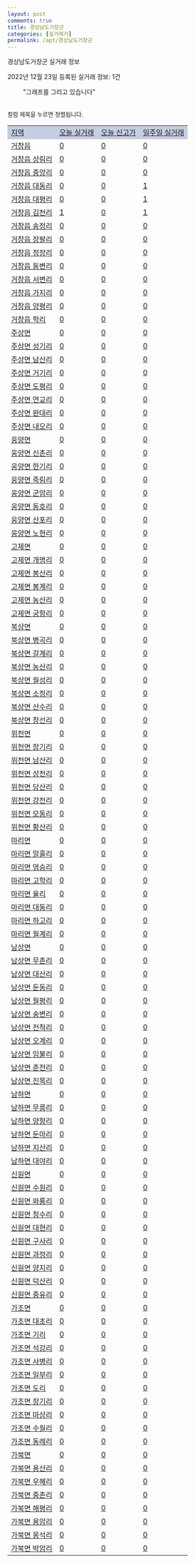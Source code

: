 ```yaml
---
layout: post
comments: true
title: 경상남도거창군
categories: [실거래가]
permalink: /apt/경상남도거창군
---
```


경상남도거창군 실거래 정보

2022년 12월 23일 등록된 실거래 정보: 1건

<!--<script async src="https://pagead2.googlesyndication.com/pagead/js/adsbygoogle.js?client=ca-pub-3485438051770037"
 crossorigin="anonymous"></script>-->

<script type="text/javascript">
  google.charts.load('current', {'packages':['corechart']});
  google.charts.setOnLoadCallback(drawChart);

  function drawChart() {
    var data = google.visualization.arrayToDataTable([['거래일', '매매', '전월세', '전매'], ['21-01', 2, 0, 0], ['21-02', 29, 15, 0], ['21-03', 1, 0, 0], ['21-04', 0, 1, 0], ['21-05', 0, 1, 0], ['21-06', 0, 1, 0], ['21-07', 0, 1, 0], ['21-08', 8, 0, 1], ['21-09', 1, 2, 1], ['21-10', 3, 0, 0], ['21-11', 1, 1, 1], ['21-12', 7, 2, 0], ['22-01', 27, 7, 1], ['22-02', 39, 13, 2], ['22-03', 45, 14, 0], ['22-04', 35, 4, 2], ['22-05', 35, 3, 2], ['22-06', 24, 4, 1], ['22-07', 31, 5, 28], ['22-08', 19, 4, 52], ['22-09', 15, 5, 36], ['22-10', 17, 5, 7], ['22-11', 14, 9, 5], ['22-12', 6, 3, 0]]);

    var options = {
      title: '최근 1년간 유형별 거래량 추이',
      legend: { position: 'bottom' }
    };

    setTimeout(function() {
        var chart = new google.visualization.LineChart(document.getElementById('columnchart_material'));
        chart.draw(data, (options));
        document.getElementById('loading').style.display = 'none';
        var dayLabel = (new Date()).getDay();
        if (dayLabel < 2) {
            sorttable.innerSortFunction.apply(document.getElementById('week'), []);
            sorttable.innerSortFunction.apply(document.getElementById('week'), []);        
        }
        else {
            sorttable.innerSortFunction.apply(document.getElementById('today'), []);
            sorttable.innerSortFunction.apply(document.getElementById('today'), []);
        }
    }, 200);

  }
</script>

<div id="loading" style="z-index:20; display: block; margin-left: 35px">"그래프를 그리고 있습니다"</div>
<div id="columnchart_material" style="width: 95%; margin-left: -35px; display: block"></div>
<!--<div style="width: 95%; margin-left: -35px; display: block">
      <script async src="https://pagead2.googlesyndication.com/pagead/js/adsbygoogle.js?client=ca-pub-3485438051770037"
          crossorigin="anonymous"></script>
      <ins class="adsbygoogle"
          style="display:block"
          data-ad-format="fluid"
          data-ad-layout-key="-fb+5w+4e-db+86"
          data-ad-client="ca-pub-3485438051770037"
          data-ad-slot="1827090281"></ins>
      <script>
          (adsbygoogle = window.adsbygoogle || []).push({});
      </script>
</div>-->
<br>

<font size='small' style='font-size: small;'>컬럼 제목을 누르면 정렬됩니다.</font>
<table class="sortable">
  <tr style='background-color: rgba(114, 132, 186,0.4);'>
    <td id="region"><a href="#">지역</a></td>
    <td id="today"><a href="#">오늘 실거래</a></td>
    <td id="today_new"><a href="#">오늘 신고가</a></td>
    <td id="week"><a href="#">일주일 실거래</a></td>
  </tr>

  
  <tr class="item">
    <td><a href="경상남도거창군거창읍">거창읍</a></td>
    <td><a href="경상남도거창군거창읍">0</a></td>
    <td><a href="경상남도거창군거창읍">0</a></td>
    <td><a href="경상남도거창군거창읍">0</a></td>
  </tr>
    

  <tr class="item">
    <td><a href="경상남도거창군거창읍상림리">거창읍 상림리</a></td>
    <td><a href="경상남도거창군거창읍상림리">0</a></td>
    <td><a href="경상남도거창군거창읍상림리">0</a></td>
    <td><a href="경상남도거창군거창읍상림리">0</a></td>
  </tr>
    

  <tr class="item">
    <td><a href="경상남도거창군거창읍중앙리">거창읍 중앙리</a></td>
    <td><a href="경상남도거창군거창읍중앙리">0</a></td>
    <td><a href="경상남도거창군거창읍중앙리">0</a></td>
    <td><a href="경상남도거창군거창읍중앙리">0</a></td>
  </tr>
    

  <tr class="item">
    <td><a href="경상남도거창군거창읍대동리">거창읍 대동리</a></td>
    <td><a href="경상남도거창군거창읍대동리">0</a></td>
    <td><a href="경상남도거창군거창읍대동리">0</a></td>
    <td><a href="경상남도거창군거창읍대동리">1</a></td>
  </tr>
    

  <tr class="item">
    <td><a href="경상남도거창군거창읍대평리">거창읍 대평리</a></td>
    <td><a href="경상남도거창군거창읍대평리">0</a></td>
    <td><a href="경상남도거창군거창읍대평리">0</a></td>
    <td><a href="경상남도거창군거창읍대평리">1</a></td>
  </tr>
    

  <tr class="item">
    <td><a href="경상남도거창군거창읍김천리">거창읍 김천리</a></td>
    <td><a href="경상남도거창군거창읍김천리">1</a></td>
    <td><a href="경상남도거창군거창읍김천리">0</a></td>
    <td><a href="경상남도거창군거창읍김천리">1</a></td>
  </tr>
    

  <tr class="item">
    <td><a href="경상남도거창군거창읍송정리">거창읍 송정리</a></td>
    <td><a href="경상남도거창군거창읍송정리">0</a></td>
    <td><a href="경상남도거창군거창읍송정리">0</a></td>
    <td><a href="경상남도거창군거창읍송정리">0</a></td>
  </tr>
    

  <tr class="item">
    <td><a href="경상남도거창군거창읍장팔리">거창읍 장팔리</a></td>
    <td><a href="경상남도거창군거창읍장팔리">0</a></td>
    <td><a href="경상남도거창군거창읍장팔리">0</a></td>
    <td><a href="경상남도거창군거창읍장팔리">0</a></td>
  </tr>
    

  <tr class="item">
    <td><a href="경상남도거창군거창읍정장리">거창읍 정장리</a></td>
    <td><a href="경상남도거창군거창읍정장리">0</a></td>
    <td><a href="경상남도거창군거창읍정장리">0</a></td>
    <td><a href="경상남도거창군거창읍정장리">0</a></td>
  </tr>
    

  <tr class="item">
    <td><a href="경상남도거창군거창읍동변리">거창읍 동변리</a></td>
    <td><a href="경상남도거창군거창읍동변리">0</a></td>
    <td><a href="경상남도거창군거창읍동변리">0</a></td>
    <td><a href="경상남도거창군거창읍동변리">0</a></td>
  </tr>
    

  <tr class="item">
    <td><a href="경상남도거창군거창읍서변리">거창읍 서변리</a></td>
    <td><a href="경상남도거창군거창읍서변리">0</a></td>
    <td><a href="경상남도거창군거창읍서변리">0</a></td>
    <td><a href="경상남도거창군거창읍서변리">0</a></td>
  </tr>
    

  <tr class="item">
    <td><a href="경상남도거창군거창읍가지리">거창읍 가지리</a></td>
    <td><a href="경상남도거창군거창읍가지리">0</a></td>
    <td><a href="경상남도거창군거창읍가지리">0</a></td>
    <td><a href="경상남도거창군거창읍가지리">0</a></td>
  </tr>
    

  <tr class="item">
    <td><a href="경상남도거창군거창읍양평리">거창읍 양평리</a></td>
    <td><a href="경상남도거창군거창읍양평리">0</a></td>
    <td><a href="경상남도거창군거창읍양평리">0</a></td>
    <td><a href="경상남도거창군거창읍양평리">0</a></td>
  </tr>
    

  <tr class="item">
    <td><a href="경상남도거창군거창읍학리">거창읍 학리</a></td>
    <td><a href="경상남도거창군거창읍학리">0</a></td>
    <td><a href="경상남도거창군거창읍학리">0</a></td>
    <td><a href="경상남도거창군거창읍학리">0</a></td>
  </tr>
    

  <tr class="item">
    <td><a href="경상남도거창군주상면">주상면</a></td>
    <td><a href="경상남도거창군주상면">0</a></td>
    <td><a href="경상남도거창군주상면">0</a></td>
    <td><a href="경상남도거창군주상면">0</a></td>
  </tr>
    

  <tr class="item">
    <td><a href="경상남도거창군주상면성기리">주상면 성기리</a></td>
    <td><a href="경상남도거창군주상면성기리">0</a></td>
    <td><a href="경상남도거창군주상면성기리">0</a></td>
    <td><a href="경상남도거창군주상면성기리">0</a></td>
  </tr>
    

  <tr class="item">
    <td><a href="경상남도거창군주상면남산리">주상면 남산리</a></td>
    <td><a href="경상남도거창군주상면남산리">0</a></td>
    <td><a href="경상남도거창군주상면남산리">0</a></td>
    <td><a href="경상남도거창군주상면남산리">0</a></td>
  </tr>
    

  <tr class="item">
    <td><a href="경상남도거창군주상면거기리">주상면 거기리</a></td>
    <td><a href="경상남도거창군주상면거기리">0</a></td>
    <td><a href="경상남도거창군주상면거기리">0</a></td>
    <td><a href="경상남도거창군주상면거기리">0</a></td>
  </tr>
    

  <tr class="item">
    <td><a href="경상남도거창군주상면도평리">주상면 도평리</a></td>
    <td><a href="경상남도거창군주상면도평리">0</a></td>
    <td><a href="경상남도거창군주상면도평리">0</a></td>
    <td><a href="경상남도거창군주상면도평리">0</a></td>
  </tr>
    

  <tr class="item">
    <td><a href="경상남도거창군주상면연교리">주상면 연교리</a></td>
    <td><a href="경상남도거창군주상면연교리">0</a></td>
    <td><a href="경상남도거창군주상면연교리">0</a></td>
    <td><a href="경상남도거창군주상면연교리">0</a></td>
  </tr>
    

  <tr class="item">
    <td><a href="경상남도거창군주상면완대리">주상면 완대리</a></td>
    <td><a href="경상남도거창군주상면완대리">0</a></td>
    <td><a href="경상남도거창군주상면완대리">0</a></td>
    <td><a href="경상남도거창군주상면완대리">0</a></td>
  </tr>
    

  <tr class="item">
    <td><a href="경상남도거창군주상면내오리">주상면 내오리</a></td>
    <td><a href="경상남도거창군주상면내오리">0</a></td>
    <td><a href="경상남도거창군주상면내오리">0</a></td>
    <td><a href="경상남도거창군주상면내오리">0</a></td>
  </tr>
    

  <tr class="item">
    <td><a href="경상남도거창군웅양면">웅양면</a></td>
    <td><a href="경상남도거창군웅양면">0</a></td>
    <td><a href="경상남도거창군웅양면">0</a></td>
    <td><a href="경상남도거창군웅양면">0</a></td>
  </tr>
    

  <tr class="item">
    <td><a href="경상남도거창군웅양면신촌리">웅양면 신촌리</a></td>
    <td><a href="경상남도거창군웅양면신촌리">0</a></td>
    <td><a href="경상남도거창군웅양면신촌리">0</a></td>
    <td><a href="경상남도거창군웅양면신촌리">0</a></td>
  </tr>
    

  <tr class="item">
    <td><a href="경상남도거창군웅양면한기리">웅양면 한기리</a></td>
    <td><a href="경상남도거창군웅양면한기리">0</a></td>
    <td><a href="경상남도거창군웅양면한기리">0</a></td>
    <td><a href="경상남도거창군웅양면한기리">0</a></td>
  </tr>
    

  <tr class="item">
    <td><a href="경상남도거창군웅양면죽림리">웅양면 죽림리</a></td>
    <td><a href="경상남도거창군웅양면죽림리">0</a></td>
    <td><a href="경상남도거창군웅양면죽림리">0</a></td>
    <td><a href="경상남도거창군웅양면죽림리">0</a></td>
  </tr>
    

  <tr class="item">
    <td><a href="경상남도거창군웅양면군암리">웅양면 군암리</a></td>
    <td><a href="경상남도거창군웅양면군암리">0</a></td>
    <td><a href="경상남도거창군웅양면군암리">0</a></td>
    <td><a href="경상남도거창군웅양면군암리">0</a></td>
  </tr>
    

  <tr class="item">
    <td><a href="경상남도거창군웅양면동호리">웅양면 동호리</a></td>
    <td><a href="경상남도거창군웅양면동호리">0</a></td>
    <td><a href="경상남도거창군웅양면동호리">0</a></td>
    <td><a href="경상남도거창군웅양면동호리">0</a></td>
  </tr>
    

  <tr class="item">
    <td><a href="경상남도거창군웅양면산포리">웅양면 산포리</a></td>
    <td><a href="경상남도거창군웅양면산포리">0</a></td>
    <td><a href="경상남도거창군웅양면산포리">0</a></td>
    <td><a href="경상남도거창군웅양면산포리">0</a></td>
  </tr>
    

  <tr class="item">
    <td><a href="경상남도거창군웅양면노현리">웅양면 노현리</a></td>
    <td><a href="경상남도거창군웅양면노현리">0</a></td>
    <td><a href="경상남도거창군웅양면노현리">0</a></td>
    <td><a href="경상남도거창군웅양면노현리">0</a></td>
  </tr>
    

  <tr class="item">
    <td><a href="경상남도거창군고제면">고제면</a></td>
    <td><a href="경상남도거창군고제면">0</a></td>
    <td><a href="경상남도거창군고제면">0</a></td>
    <td><a href="경상남도거창군고제면">0</a></td>
  </tr>
    

  <tr class="item">
    <td><a href="경상남도거창군고제면개명리">고제면 개명리</a></td>
    <td><a href="경상남도거창군고제면개명리">0</a></td>
    <td><a href="경상남도거창군고제면개명리">0</a></td>
    <td><a href="경상남도거창군고제면개명리">0</a></td>
  </tr>
    

  <tr class="item">
    <td><a href="경상남도거창군고제면봉산리">고제면 봉산리</a></td>
    <td><a href="경상남도거창군고제면봉산리">0</a></td>
    <td><a href="경상남도거창군고제면봉산리">0</a></td>
    <td><a href="경상남도거창군고제면봉산리">0</a></td>
  </tr>
    

  <tr class="item">
    <td><a href="경상남도거창군고제면봉계리">고제면 봉계리</a></td>
    <td><a href="경상남도거창군고제면봉계리">0</a></td>
    <td><a href="경상남도거창군고제면봉계리">0</a></td>
    <td><a href="경상남도거창군고제면봉계리">0</a></td>
  </tr>
    

  <tr class="item">
    <td><a href="경상남도거창군고제면농산리">고제면 농산리</a></td>
    <td><a href="경상남도거창군고제면농산리">0</a></td>
    <td><a href="경상남도거창군고제면농산리">0</a></td>
    <td><a href="경상남도거창군고제면농산리">0</a></td>
  </tr>
    

  <tr class="item">
    <td><a href="경상남도거창군고제면궁항리">고제면 궁항리</a></td>
    <td><a href="경상남도거창군고제면궁항리">0</a></td>
    <td><a href="경상남도거창군고제면궁항리">0</a></td>
    <td><a href="경상남도거창군고제면궁항리">0</a></td>
  </tr>
    

  <tr class="item">
    <td><a href="경상남도거창군북상면">북상면</a></td>
    <td><a href="경상남도거창군북상면">0</a></td>
    <td><a href="경상남도거창군북상면">0</a></td>
    <td><a href="경상남도거창군북상면">0</a></td>
  </tr>
    

  <tr class="item">
    <td><a href="경상남도거창군북상면병곡리">북상면 병곡리</a></td>
    <td><a href="경상남도거창군북상면병곡리">0</a></td>
    <td><a href="경상남도거창군북상면병곡리">0</a></td>
    <td><a href="경상남도거창군북상면병곡리">0</a></td>
  </tr>
    

  <tr class="item">
    <td><a href="경상남도거창군북상면갈계리">북상면 갈계리</a></td>
    <td><a href="경상남도거창군북상면갈계리">0</a></td>
    <td><a href="경상남도거창군북상면갈계리">0</a></td>
    <td><a href="경상남도거창군북상면갈계리">0</a></td>
  </tr>
    

  <tr class="item">
    <td><a href="경상남도거창군북상면농산리">북상면 농산리</a></td>
    <td><a href="경상남도거창군북상면농산리">0</a></td>
    <td><a href="경상남도거창군북상면농산리">0</a></td>
    <td><a href="경상남도거창군북상면농산리">0</a></td>
  </tr>
    

  <tr class="item">
    <td><a href="경상남도거창군북상면월성리">북상면 월성리</a></td>
    <td><a href="경상남도거창군북상면월성리">0</a></td>
    <td><a href="경상남도거창군북상면월성리">0</a></td>
    <td><a href="경상남도거창군북상면월성리">0</a></td>
  </tr>
    

  <tr class="item">
    <td><a href="경상남도거창군북상면소정리">북상면 소정리</a></td>
    <td><a href="경상남도거창군북상면소정리">0</a></td>
    <td><a href="경상남도거창군북상면소정리">0</a></td>
    <td><a href="경상남도거창군북상면소정리">0</a></td>
  </tr>
    

  <tr class="item">
    <td><a href="경상남도거창군북상면산수리">북상면 산수리</a></td>
    <td><a href="경상남도거창군북상면산수리">0</a></td>
    <td><a href="경상남도거창군북상면산수리">0</a></td>
    <td><a href="경상남도거창군북상면산수리">0</a></td>
  </tr>
    

  <tr class="item">
    <td><a href="경상남도거창군북상면창선리">북상면 창선리</a></td>
    <td><a href="경상남도거창군북상면창선리">0</a></td>
    <td><a href="경상남도거창군북상면창선리">0</a></td>
    <td><a href="경상남도거창군북상면창선리">0</a></td>
  </tr>
    

  <tr class="item">
    <td><a href="경상남도거창군위천면">위천면</a></td>
    <td><a href="경상남도거창군위천면">0</a></td>
    <td><a href="경상남도거창군위천면">0</a></td>
    <td><a href="경상남도거창군위천면">0</a></td>
  </tr>
    

  <tr class="item">
    <td><a href="경상남도거창군위천면장기리">위천면 장기리</a></td>
    <td><a href="경상남도거창군위천면장기리">0</a></td>
    <td><a href="경상남도거창군위천면장기리">0</a></td>
    <td><a href="경상남도거창군위천면장기리">0</a></td>
  </tr>
    

  <tr class="item">
    <td><a href="경상남도거창군위천면남산리">위천면 남산리</a></td>
    <td><a href="경상남도거창군위천면남산리">0</a></td>
    <td><a href="경상남도거창군위천면남산리">0</a></td>
    <td><a href="경상남도거창군위천면남산리">0</a></td>
  </tr>
    

  <tr class="item">
    <td><a href="경상남도거창군위천면상천리">위천면 상천리</a></td>
    <td><a href="경상남도거창군위천면상천리">0</a></td>
    <td><a href="경상남도거창군위천면상천리">0</a></td>
    <td><a href="경상남도거창군위천면상천리">0</a></td>
  </tr>
    

  <tr class="item">
    <td><a href="경상남도거창군위천면당산리">위천면 당산리</a></td>
    <td><a href="경상남도거창군위천면당산리">0</a></td>
    <td><a href="경상남도거창군위천면당산리">0</a></td>
    <td><a href="경상남도거창군위천면당산리">0</a></td>
  </tr>
    

  <tr class="item">
    <td><a href="경상남도거창군위천면강천리">위천면 강천리</a></td>
    <td><a href="경상남도거창군위천면강천리">0</a></td>
    <td><a href="경상남도거창군위천면강천리">0</a></td>
    <td><a href="경상남도거창군위천면강천리">0</a></td>
  </tr>
    

  <tr class="item">
    <td><a href="경상남도거창군위천면모동리">위천면 모동리</a></td>
    <td><a href="경상남도거창군위천면모동리">0</a></td>
    <td><a href="경상남도거창군위천면모동리">0</a></td>
    <td><a href="경상남도거창군위천면모동리">0</a></td>
  </tr>
    

  <tr class="item">
    <td><a href="경상남도거창군위천면황산리">위천면 황산리</a></td>
    <td><a href="경상남도거창군위천면황산리">0</a></td>
    <td><a href="경상남도거창군위천면황산리">0</a></td>
    <td><a href="경상남도거창군위천면황산리">0</a></td>
  </tr>
    

  <tr class="item">
    <td><a href="경상남도거창군마리면">마리면</a></td>
    <td><a href="경상남도거창군마리면">0</a></td>
    <td><a href="경상남도거창군마리면">0</a></td>
    <td><a href="경상남도거창군마리면">0</a></td>
  </tr>
    

  <tr class="item">
    <td><a href="경상남도거창군마리면말흘리">마리면 말흘리</a></td>
    <td><a href="경상남도거창군마리면말흘리">0</a></td>
    <td><a href="경상남도거창군마리면말흘리">0</a></td>
    <td><a href="경상남도거창군마리면말흘리">0</a></td>
  </tr>
    

  <tr class="item">
    <td><a href="경상남도거창군마리면영승리">마리면 영승리</a></td>
    <td><a href="경상남도거창군마리면영승리">0</a></td>
    <td><a href="경상남도거창군마리면영승리">0</a></td>
    <td><a href="경상남도거창군마리면영승리">0</a></td>
  </tr>
    

  <tr class="item">
    <td><a href="경상남도거창군마리면고학리">마리면 고학리</a></td>
    <td><a href="경상남도거창군마리면고학리">0</a></td>
    <td><a href="경상남도거창군마리면고학리">0</a></td>
    <td><a href="경상남도거창군마리면고학리">0</a></td>
  </tr>
    

  <tr class="item">
    <td><a href="경상남도거창군마리면율리">마리면 율리</a></td>
    <td><a href="경상남도거창군마리면율리">0</a></td>
    <td><a href="경상남도거창군마리면율리">0</a></td>
    <td><a href="경상남도거창군마리면율리">0</a></td>
  </tr>
    

  <tr class="item">
    <td><a href="경상남도거창군마리면대동리">마리면 대동리</a></td>
    <td><a href="경상남도거창군마리면대동리">0</a></td>
    <td><a href="경상남도거창군마리면대동리">0</a></td>
    <td><a href="경상남도거창군마리면대동리">0</a></td>
  </tr>
    

  <tr class="item">
    <td><a href="경상남도거창군마리면하고리">마리면 하고리</a></td>
    <td><a href="경상남도거창군마리면하고리">0</a></td>
    <td><a href="경상남도거창군마리면하고리">0</a></td>
    <td><a href="경상남도거창군마리면하고리">0</a></td>
  </tr>
    

  <tr class="item">
    <td><a href="경상남도거창군마리면월계리">마리면 월계리</a></td>
    <td><a href="경상남도거창군마리면월계리">0</a></td>
    <td><a href="경상남도거창군마리면월계리">0</a></td>
    <td><a href="경상남도거창군마리면월계리">0</a></td>
  </tr>
    

  <tr class="item">
    <td><a href="경상남도거창군남상면">남상면</a></td>
    <td><a href="경상남도거창군남상면">0</a></td>
    <td><a href="경상남도거창군남상면">0</a></td>
    <td><a href="경상남도거창군남상면">0</a></td>
  </tr>
    

  <tr class="item">
    <td><a href="경상남도거창군남상면무촌리">남상면 무촌리</a></td>
    <td><a href="경상남도거창군남상면무촌리">0</a></td>
    <td><a href="경상남도거창군남상면무촌리">0</a></td>
    <td><a href="경상남도거창군남상면무촌리">0</a></td>
  </tr>
    

  <tr class="item">
    <td><a href="경상남도거창군남상면대산리">남상면 대산리</a></td>
    <td><a href="경상남도거창군남상면대산리">0</a></td>
    <td><a href="경상남도거창군남상면대산리">0</a></td>
    <td><a href="경상남도거창군남상면대산리">0</a></td>
  </tr>
    

  <tr class="item">
    <td><a href="경상남도거창군남상면둔동리">남상면 둔동리</a></td>
    <td><a href="경상남도거창군남상면둔동리">0</a></td>
    <td><a href="경상남도거창군남상면둔동리">0</a></td>
    <td><a href="경상남도거창군남상면둔동리">0</a></td>
  </tr>
    

  <tr class="item">
    <td><a href="경상남도거창군남상면월평리">남상면 월평리</a></td>
    <td><a href="경상남도거창군남상면월평리">0</a></td>
    <td><a href="경상남도거창군남상면월평리">0</a></td>
    <td><a href="경상남도거창군남상면월평리">0</a></td>
  </tr>
    

  <tr class="item">
    <td><a href="경상남도거창군남상면송변리">남상면 송변리</a></td>
    <td><a href="경상남도거창군남상면송변리">0</a></td>
    <td><a href="경상남도거창군남상면송변리">0</a></td>
    <td><a href="경상남도거창군남상면송변리">0</a></td>
  </tr>
    

  <tr class="item">
    <td><a href="경상남도거창군남상면전척리">남상면 전척리</a></td>
    <td><a href="경상남도거창군남상면전척리">0</a></td>
    <td><a href="경상남도거창군남상면전척리">0</a></td>
    <td><a href="경상남도거창군남상면전척리">0</a></td>
  </tr>
    

  <tr class="item">
    <td><a href="경상남도거창군남상면오계리">남상면 오계리</a></td>
    <td><a href="경상남도거창군남상면오계리">0</a></td>
    <td><a href="경상남도거창군남상면오계리">0</a></td>
    <td><a href="경상남도거창군남상면오계리">0</a></td>
  </tr>
    

  <tr class="item">
    <td><a href="경상남도거창군남상면임불리">남상면 임불리</a></td>
    <td><a href="경상남도거창군남상면임불리">0</a></td>
    <td><a href="경상남도거창군남상면임불리">0</a></td>
    <td><a href="경상남도거창군남상면임불리">0</a></td>
  </tr>
    

  <tr class="item">
    <td><a href="경상남도거창군남상면춘전리">남상면 춘전리</a></td>
    <td><a href="경상남도거창군남상면춘전리">0</a></td>
    <td><a href="경상남도거창군남상면춘전리">0</a></td>
    <td><a href="경상남도거창군남상면춘전리">0</a></td>
  </tr>
    

  <tr class="item">
    <td><a href="경상남도거창군남상면진목리">남상면 진목리</a></td>
    <td><a href="경상남도거창군남상면진목리">0</a></td>
    <td><a href="경상남도거창군남상면진목리">0</a></td>
    <td><a href="경상남도거창군남상면진목리">0</a></td>
  </tr>
    

  <tr class="item">
    <td><a href="경상남도거창군남하면">남하면</a></td>
    <td><a href="경상남도거창군남하면">0</a></td>
    <td><a href="경상남도거창군남하면">0</a></td>
    <td><a href="경상남도거창군남하면">0</a></td>
  </tr>
    

  <tr class="item">
    <td><a href="경상남도거창군남하면무릉리">남하면 무릉리</a></td>
    <td><a href="경상남도거창군남하면무릉리">0</a></td>
    <td><a href="경상남도거창군남하면무릉리">0</a></td>
    <td><a href="경상남도거창군남하면무릉리">0</a></td>
  </tr>
    

  <tr class="item">
    <td><a href="경상남도거창군남하면양항리">남하면 양항리</a></td>
    <td><a href="경상남도거창군남하면양항리">0</a></td>
    <td><a href="경상남도거창군남하면양항리">0</a></td>
    <td><a href="경상남도거창군남하면양항리">0</a></td>
  </tr>
    

  <tr class="item">
    <td><a href="경상남도거창군남하면둔마리">남하면 둔마리</a></td>
    <td><a href="경상남도거창군남하면둔마리">0</a></td>
    <td><a href="경상남도거창군남하면둔마리">0</a></td>
    <td><a href="경상남도거창군남하면둔마리">0</a></td>
  </tr>
    

  <tr class="item">
    <td><a href="경상남도거창군남하면지산리">남하면 지산리</a></td>
    <td><a href="경상남도거창군남하면지산리">0</a></td>
    <td><a href="경상남도거창군남하면지산리">0</a></td>
    <td><a href="경상남도거창군남하면지산리">0</a></td>
  </tr>
    

  <tr class="item">
    <td><a href="경상남도거창군남하면대야리">남하면 대야리</a></td>
    <td><a href="경상남도거창군남하면대야리">0</a></td>
    <td><a href="경상남도거창군남하면대야리">0</a></td>
    <td><a href="경상남도거창군남하면대야리">0</a></td>
  </tr>
    

  <tr class="item">
    <td><a href="경상남도거창군신원면">신원면</a></td>
    <td><a href="경상남도거창군신원면">0</a></td>
    <td><a href="경상남도거창군신원면">0</a></td>
    <td><a href="경상남도거창군신원면">0</a></td>
  </tr>
    

  <tr class="item">
    <td><a href="경상남도거창군신원면수원리">신원면 수원리</a></td>
    <td><a href="경상남도거창군신원면수원리">0</a></td>
    <td><a href="경상남도거창군신원면수원리">0</a></td>
    <td><a href="경상남도거창군신원면수원리">0</a></td>
  </tr>
    

  <tr class="item">
    <td><a href="경상남도거창군신원면와룡리">신원면 와룡리</a></td>
    <td><a href="경상남도거창군신원면와룡리">0</a></td>
    <td><a href="경상남도거창군신원면와룡리">0</a></td>
    <td><a href="경상남도거창군신원면와룡리">0</a></td>
  </tr>
    

  <tr class="item">
    <td><a href="경상남도거창군신원면청수리">신원면 청수리</a></td>
    <td><a href="경상남도거창군신원면청수리">0</a></td>
    <td><a href="경상남도거창군신원면청수리">0</a></td>
    <td><a href="경상남도거창군신원면청수리">0</a></td>
  </tr>
    

  <tr class="item">
    <td><a href="경상남도거창군신원면대현리">신원면 대현리</a></td>
    <td><a href="경상남도거창군신원면대현리">0</a></td>
    <td><a href="경상남도거창군신원면대현리">0</a></td>
    <td><a href="경상남도거창군신원면대현리">0</a></td>
  </tr>
    

  <tr class="item">
    <td><a href="경상남도거창군신원면구사리">신원면 구사리</a></td>
    <td><a href="경상남도거창군신원면구사리">0</a></td>
    <td><a href="경상남도거창군신원면구사리">0</a></td>
    <td><a href="경상남도거창군신원면구사리">0</a></td>
  </tr>
    

  <tr class="item">
    <td><a href="경상남도거창군신원면과정리">신원면 과정리</a></td>
    <td><a href="경상남도거창군신원면과정리">0</a></td>
    <td><a href="경상남도거창군신원면과정리">0</a></td>
    <td><a href="경상남도거창군신원면과정리">0</a></td>
  </tr>
    

  <tr class="item">
    <td><a href="경상남도거창군신원면양지리">신원면 양지리</a></td>
    <td><a href="경상남도거창군신원면양지리">0</a></td>
    <td><a href="경상남도거창군신원면양지리">0</a></td>
    <td><a href="경상남도거창군신원면양지리">0</a></td>
  </tr>
    

  <tr class="item">
    <td><a href="경상남도거창군신원면덕산리">신원면 덕산리</a></td>
    <td><a href="경상남도거창군신원면덕산리">0</a></td>
    <td><a href="경상남도거창군신원면덕산리">0</a></td>
    <td><a href="경상남도거창군신원면덕산리">0</a></td>
  </tr>
    

  <tr class="item">
    <td><a href="경상남도거창군신원면중유리">신원면 중유리</a></td>
    <td><a href="경상남도거창군신원면중유리">0</a></td>
    <td><a href="경상남도거창군신원면중유리">0</a></td>
    <td><a href="경상남도거창군신원면중유리">0</a></td>
  </tr>
    

  <tr class="item">
    <td><a href="경상남도거창군가조면">가조면</a></td>
    <td><a href="경상남도거창군가조면">0</a></td>
    <td><a href="경상남도거창군가조면">0</a></td>
    <td><a href="경상남도거창군가조면">0</a></td>
  </tr>
    

  <tr class="item">
    <td><a href="경상남도거창군가조면대초리">가조면 대초리</a></td>
    <td><a href="경상남도거창군가조면대초리">0</a></td>
    <td><a href="경상남도거창군가조면대초리">0</a></td>
    <td><a href="경상남도거창군가조면대초리">0</a></td>
  </tr>
    

  <tr class="item">
    <td><a href="경상남도거창군가조면기리">가조면 기리</a></td>
    <td><a href="경상남도거창군가조면기리">0</a></td>
    <td><a href="경상남도거창군가조면기리">0</a></td>
    <td><a href="경상남도거창군가조면기리">0</a></td>
  </tr>
    

  <tr class="item">
    <td><a href="경상남도거창군가조면석강리">가조면 석강리</a></td>
    <td><a href="경상남도거창군가조면석강리">0</a></td>
    <td><a href="경상남도거창군가조면석강리">0</a></td>
    <td><a href="경상남도거창군가조면석강리">0</a></td>
  </tr>
    

  <tr class="item">
    <td><a href="경상남도거창군가조면사병리">가조면 사병리</a></td>
    <td><a href="경상남도거창군가조면사병리">0</a></td>
    <td><a href="경상남도거창군가조면사병리">0</a></td>
    <td><a href="경상남도거창군가조면사병리">0</a></td>
  </tr>
    

  <tr class="item">
    <td><a href="경상남도거창군가조면일부리">가조면 일부리</a></td>
    <td><a href="경상남도거창군가조면일부리">0</a></td>
    <td><a href="경상남도거창군가조면일부리">0</a></td>
    <td><a href="경상남도거창군가조면일부리">0</a></td>
  </tr>
    

  <tr class="item">
    <td><a href="경상남도거창군가조면도리">가조면 도리</a></td>
    <td><a href="경상남도거창군가조면도리">0</a></td>
    <td><a href="경상남도거창군가조면도리">0</a></td>
    <td><a href="경상남도거창군가조면도리">0</a></td>
  </tr>
    

  <tr class="item">
    <td><a href="경상남도거창군가조면장기리">가조면 장기리</a></td>
    <td><a href="경상남도거창군가조면장기리">0</a></td>
    <td><a href="경상남도거창군가조면장기리">0</a></td>
    <td><a href="경상남도거창군가조면장기리">0</a></td>
  </tr>
    

  <tr class="item">
    <td><a href="경상남도거창군가조면마상리">가조면 마상리</a></td>
    <td><a href="경상남도거창군가조면마상리">0</a></td>
    <td><a href="경상남도거창군가조면마상리">0</a></td>
    <td><a href="경상남도거창군가조면마상리">0</a></td>
  </tr>
    

  <tr class="item">
    <td><a href="경상남도거창군가조면수월리">가조면 수월리</a></td>
    <td><a href="경상남도거창군가조면수월리">0</a></td>
    <td><a href="경상남도거창군가조면수월리">0</a></td>
    <td><a href="경상남도거창군가조면수월리">0</a></td>
  </tr>
    

  <tr class="item">
    <td><a href="경상남도거창군가조면동례리">가조면 동례리</a></td>
    <td><a href="경상남도거창군가조면동례리">0</a></td>
    <td><a href="경상남도거창군가조면동례리">0</a></td>
    <td><a href="경상남도거창군가조면동례리">0</a></td>
  </tr>
    

  <tr class="item">
    <td><a href="경상남도거창군가북면">가북면</a></td>
    <td><a href="경상남도거창군가북면">0</a></td>
    <td><a href="경상남도거창군가북면">0</a></td>
    <td><a href="경상남도거창군가북면">0</a></td>
  </tr>
    

  <tr class="item">
    <td><a href="경상남도거창군가북면용산리">가북면 용산리</a></td>
    <td><a href="경상남도거창군가북면용산리">0</a></td>
    <td><a href="경상남도거창군가북면용산리">0</a></td>
    <td><a href="경상남도거창군가북면용산리">0</a></td>
  </tr>
    

  <tr class="item">
    <td><a href="경상남도거창군가북면우혜리">가북면 우혜리</a></td>
    <td><a href="경상남도거창군가북면우혜리">0</a></td>
    <td><a href="경상남도거창군가북면우혜리">0</a></td>
    <td><a href="경상남도거창군가북면우혜리">0</a></td>
  </tr>
    

  <tr class="item">
    <td><a href="경상남도거창군가북면중촌리">가북면 중촌리</a></td>
    <td><a href="경상남도거창군가북면중촌리">0</a></td>
    <td><a href="경상남도거창군가북면중촌리">0</a></td>
    <td><a href="경상남도거창군가북면중촌리">0</a></td>
  </tr>
    

  <tr class="item">
    <td><a href="경상남도거창군가북면해평리">가북면 해평리</a></td>
    <td><a href="경상남도거창군가북면해평리">0</a></td>
    <td><a href="경상남도거창군가북면해평리">0</a></td>
    <td><a href="경상남도거창군가북면해평리">0</a></td>
  </tr>
    

  <tr class="item">
    <td><a href="경상남도거창군가북면용암리">가북면 용암리</a></td>
    <td><a href="경상남도거창군가북면용암리">0</a></td>
    <td><a href="경상남도거창군가북면용암리">0</a></td>
    <td><a href="경상남도거창군가북면용암리">0</a></td>
  </tr>
    

  <tr class="item">
    <td><a href="경상남도거창군가북면몽석리">가북면 몽석리</a></td>
    <td><a href="경상남도거창군가북면몽석리">0</a></td>
    <td><a href="경상남도거창군가북면몽석리">0</a></td>
    <td><a href="경상남도거창군가북면몽석리">0</a></td>
  </tr>
    

  <tr class="item">
    <td><a href="경상남도거창군가북면박암리">가북면 박암리</a></td>
    <td><a href="경상남도거창군가북면박암리">0</a></td>
    <td><a href="경상남도거창군가북면박암리">0</a></td>
    <td><a href="경상남도거창군가북면박암리">0</a></td>
  </tr>
    


</table>


    